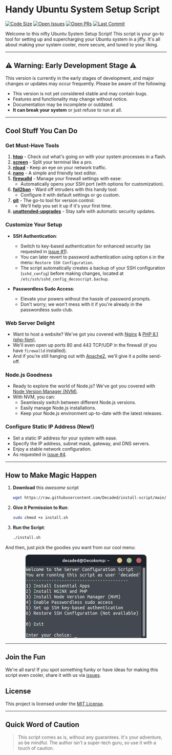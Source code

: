 # Handy Ubuntu System Setup Script

[![Code Size](https://img.shields.io/github/languages/code-size/Decaded/install-script)](https://github.com/Decaded/install-script)
[![Open Issues](https://img.shields.io/github/issues/Decaded/install-script)](https://github.com/Decaded/install-script/issues)
[![Open PRs](https://img.shields.io/github/issues-pr/Decaded/install-script)](https://github.com/Decaded/install-script/pulls)
[![Last Commit](https://img.shields.io/github/last-commit/Decaded/install-script)](https://github.com/Decaded/install-script/commits)

Welcome to this nifty Ubuntu System Setup Script! This script is your go-to tool for setting up and supercharging your Ubuntu system in a jiffy. It's all about making your system
cooler, more secure, and tuned to your liking.

---

## ⚠️ Warning: Early Development Stage ⚠️

This version is currently in the early stages of development, and major changes or updates may occur frequently. Please be aware of the following:

- This version is not yet considered stable and may contain bugs.
- Features and functionality may change without notice.
- Documentation may be incomplete or outdated.
- **It can break your system** or just refuse to run at all.
---
## Cool Stuff You Can Do

### Get Must-Have Tools

1. **[htop](https://htop.dev/)** - Check out what's going on with your system processes in a flash.
2. **[screen](https://www.gnu.org/software/screen/)** - Split your terminal like a pro.
3. **[nload](https://github.com/rolandriegel/nload)** - Keep an eye on your network traffic.
4. **[nano](https://www.nano-editor.org/)** - A simple and friendly text editor.
5. **[firewalld](https://firewalld.org/)** - Manage your firewall settings with ease:
   - Automatically opens your SSH port (with options for customization).
6. **[fail2ban](https://github.com/fail2ban/fail2ban)** - Ward off intruders with this handy tool:
   - Configure it with default settings or go custom.
7. **[git](https://git-scm.com/)** - The go-to tool for version control:
   - We'll help you set it up if it's your first time.
8. **[unattended-upgrades](https://help.ubuntu.com/community/AutomaticSecurityUpdates)** - Stay safe with automatic security updates.

### Customize Your Setup

- **SSH Authentication**:

  - Switch to key-based authentication for enhanced security (as requested in [issue #1](https://github.com/Decaded/install-script/issues/1)).
  - You can later revert to password authentication using option `6` in the menu: `Restore SSH Configuration`.
  - The script automatically creates a backup of your SSH configuration (`sshd_config`) before making changes, located at `/etc/ssh/sshd_config_decoscript.backup`.

- **Passwordless Sudo Access**:

  - Elevate your powers without the hassle of password prompts.
  - Don't worry; we won't mess with it if you're already in the passwordless sudo club.

### Web Server Delight

- Want to host a website? We've got you covered with [Nginx](https://www.nginx.com/) & [PHP 8.1 (php-fpm)](https://www.php.net/releases/8_1_0.php).
- We'll even open up ports 80 and 443 TCP/UDP in the firewall (if you have `firewalld` installed).
- And if you're still hanging out with [Apache2](https://httpd.apache.org/), we'll give it a polite send-off.

### Node.js Goodness

- Ready to explore the world of Node.js? We've got you covered with [Node Version Manager (NVM)](https://github.com/nvm-sh/nvm).
- With NVM, you can:
  - Seamlessly switch between different Node.js versions.
  - Easily manage Node.js installations.
  - Keep your Node.js environment up-to-date with the latest releases.

### Configure Static IP Address (New!)

- Set a static IP address for your system with ease.
- Specify the IP address, subnet mask, gateway, and DNS servers.
- Enjoy a stable network configuration.
- As requested in [issue #4](https://github.com/Decaded/install-script/issues/4).

---

## How to Make Magic Happen

1. **Download** this _awesome_ script

   ```bash
   wget https://raw.githubusercontent.com/Decaded/install-script/main/install.sh
   ```

2. **Give it Permission to Run**:

   ```bash
   sudo chmod +x install.sh
   ```

3. **Run the Script**:

   ```bash
   ./install.sh
   ```

And then, just pick the goodies you want from our cool menu:

<div align="center">
  <img src="images/main_menu.png" alt="Script in Action">
</div>

---

## Join the Fun

We're all ears! If you spot something funky or have ideas for making this script even cooler, share it with us via [issues](https://github.com/Decaded/install-script/issues).

## License

This project is licensed under the [MIT License](LICENSE).

---

## Quick Word of Caution

> This script comes as is, without any guarantees. It's your adventure, so be mindful. The author isn't a super-tech guru, so use it with a touch of caution.
